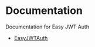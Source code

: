 # Documentation

Documentation for Easy JWT Auth

* [EasyJWTAuth](https://github.com/Olencki-Development/redux-process/blob/main/docs/EasyJWTAuth.md)
